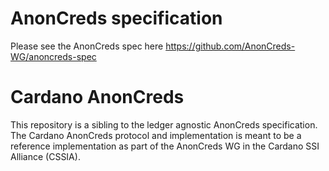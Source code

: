 # AnonCreds specification
Please see the AnonCreds spec here https://github.com/AnonCreds-WG/anoncreds-spec

# Cardano AnonCreds
This repository is a sibling to the ledger agnostic AnonCreds specification. The Cardano AnonCreds protocol and implementation is meant to be a reference implementation as part of the AnonCreds WG in the Cardano SSI Alliance (CSSIA).
